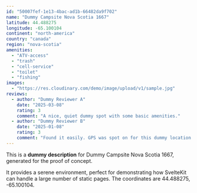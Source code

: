 ```yaml
---
id: "50007fef-1e13-4bac-ad1b-66482da9f702"
name: "Dummy Campsite Nova Scotia 1667"
latitude: 44.488275
longitude: -65.100104
continent: "north-america"
country: "canada"
region: "nova-scotia"
amenities:
  - "ATV-access"
  - "trash"
  - "cell-service"
  - "toilet"
  - "fishing"
images:
  - "https://res.cloudinary.com/demo/image/upload/v1/sample.jpg"
reviews:
  - author: "Dummy Reviewer A"
    date: "2025-03-08"
    rating: 3
    comment: "A nice, quiet dummy spot with some basic amenities."
  - author: "Dummy Reviewer B"
    date: "2025-01-08"
    rating: 3
    comment: "Found it easily. GPS was spot on for this dummy location."
---
```


This is a **dummy description** for Dummy Campsite Nova Scotia 1667, generated for the proof of concept.

It provides a serene environment, perfect for demonstrating how SvelteKit can handle a large number of static pages. The coordinates are 44.488275, -65.100104.
